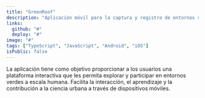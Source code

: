 ```yaml
---
title: "GreenRoof"
description: "Aplicación móvil para la captura y registro de entornos verdes y su biodiversidad."
links:
  github: "#"
  deploy: "#"
image: "#"
tags: ["TypeScript", "JavaScript", "Android", "iOS"]
isPublic: false
---
```


La aplicación tiene como objetivo proporcionar a los usuarios una plataforma interactiva que les permita explorar y participar en entornos verdes a escala humana. Facilita la interacción, el aprendizaje y la contribución a la ciencia urbana a través de dispositivos móviles.
